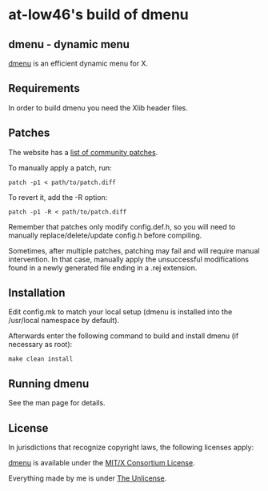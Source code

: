 at-low46's build of dmenu
============================

dmenu - dynamic menu
------------
[dmenu](https://tools.suckless.org/dmenu/) is an efficient dynamic menu for X.


Requirements
------------
In order to build dmenu you need the Xlib header files.


Patches
-------
The website has a [list of community patches](https://tools.suckless.org/dmenu/patches/).

To manually apply a patch, run:

	patch -p1 < path/to/patch.diff

To revert it, add the -R option:

	patch -p1 -R < path/to/patch.diff

Remember that patches only modify config.def.h, so you will need to manually replace/delete/update config.h before compiling.

Sometimes, after multiple patches, patching may fail and will require manual intervention. In that case, manually apply the unsuccessful modifications found in a newly generated file ending in a .rej extension.


Installation
------------
Edit config.mk to match your local setup (dmenu is installed into
the /usr/local namespace by default).

Afterwards enter the following command to build and install dmenu
(if necessary as root):

	make clean install


Running dmenu
-------------
See the man page for details.

License
------------
In jurisdictions that recognize copyright laws, the following licenses apply:

[dmenu](https://git.suckless.org/dmenu/) is available under the [MIT/X Consortium License](LICENSES/MIT).

Everything made by me is under [The Unlicense](LICENSES/UNLICENSE).

